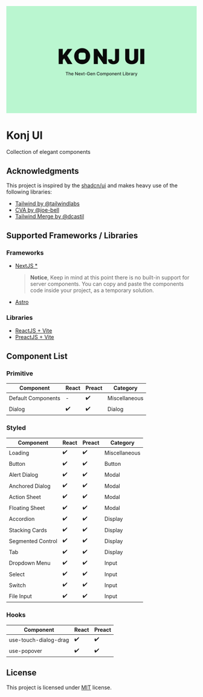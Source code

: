 ![gh-banner](./assets/gh-banner.jpg)

# Konj UI

Collection of elegant components

## Acknowledgments

This project is inspired by the [shadcn/ui](https://github.com/shadcn/ui) and makes heavy use of the following libraries:

- [Tailwind by @tailwindlabs](https://github.com/tailwindlabs/tailwindcss)
- [CVA by @joe-bell](https://github.com/joe-bell/cva)
- [Tailwind Merge by @dcastil](https://github.com/dcastil/tailwind-merge)

## Supported Frameworks / Libraries

### Frameworks

- [NextJS \*](./examples/next)
  > **Notice**, Keep in mind at this point there is no built-in support for server components. You can copy and paste the components code inside your project, as a temporary solution.
- [Astro](./apps/docs)

### Libraries

- [ReactJS + Vite](./examples/vite-react)
- [PreactJS + Vite](./examples/vite-preact)

## Component List

### Primitive

| Component          | React              | Preact             | Category      |
| ------------------ | ------------------ | ------------------ | ------------- |
| Default Components | -                  | :heavy_check_mark: | Miscellaneous |
| Dialog             | :heavy_check_mark: | :heavy_check_mark: | Dialog        |

### Styled

| Component         | React              | Preact             | Category      |
| ----------------- | ------------------ | ------------------ | ------------- |
| Loading           | :heavy_check_mark: | :heavy_check_mark: | Miscellaneous |
| Button            | :heavy_check_mark: | :heavy_check_mark: | Button        |
| Alert Dialog      | :heavy_check_mark: | :heavy_check_mark: | Modal         |
| Anchored Dialog   | :heavy_check_mark: | :heavy_check_mark: | Modal         |
| Action Sheet      | :heavy_check_mark: | :heavy_check_mark: | Modal         |
| Floating Sheet    | :heavy_check_mark: | :heavy_check_mark: | Modal         |
| Accordion         | :heavy_check_mark: | :heavy_check_mark: | Display       |
| Stacking Cards    | :heavy_check_mark: | :heavy_check_mark: | Display       |
| Segmented Control | :heavy_check_mark: | :heavy_check_mark: | Display       |
| Tab               | :heavy_check_mark: | :heavy_check_mark: | Display       |
| Dropdown Menu     | :heavy_check_mark: | :heavy_check_mark: | Input         |
| Select            | :heavy_check_mark: | :heavy_check_mark: | Input         |
| Switch            | :heavy_check_mark: | :heavy_check_mark: | Input         |
| File Input        | :heavy_check_mark: | :heavy_check_mark: | Input         |

### Hooks

| Component             | React              | Preact             |
| --------------------- | ------------------ | ------------------ |
| use-touch-dialog-drag | :heavy_check_mark: | :heavy_check_mark: |
| use-popover           | :heavy_check_mark: | :heavy_check_mark: |

## License

This project is licensed under [MIT](./LICENSE) license.
